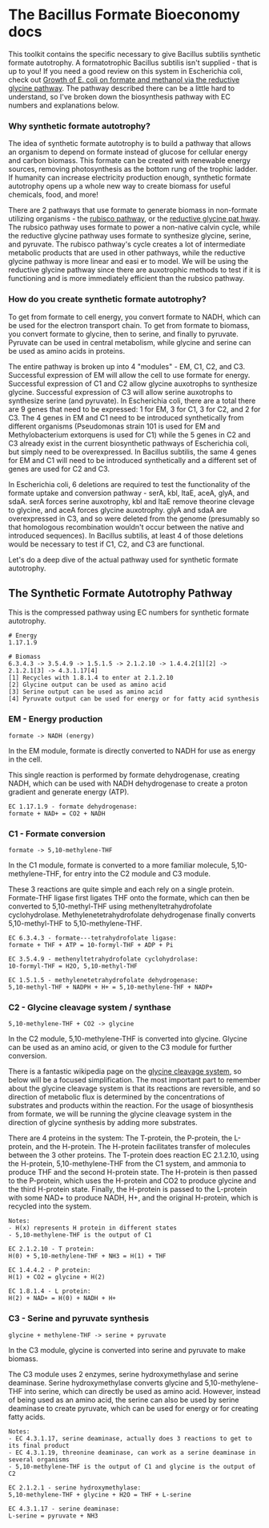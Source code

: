 
# The Bacillus Formate Bioeconomy docs
This toolkit contains the specific necessary to give Bacillus subtilis synthetic formate autotrophy. A formatotrophic Bacillus subtilis isn't supplied - that is up to you! If you need a good review on this system in Escherichia coli, check out [Growth of E. coli on formate and methanol via the reductive glycine pathway](https://doi.org/10.1038/s41589-020-0473-5). The pathway described there can be a little hard to understand, so I've broken down the biosynthesis pathway with EC numbers and explanations below. 

### Why synthetic formate autotrophy?
The idea of synthetic formate autotrophy is to build a pathway that allows an organism to depend on formate instead of glucose for cellular energy and carbon biomass. This formate can be created with renewable energy sources, removing photosynthesis as the bottom rung of the trophic ladder. If humanity can increase electricity production enough, synthetic formate autotrophy opens up a whole new way to create biomass for useful chemicals, food, and more!

There are 2 pathways that use formate to generate biomass in non-formate utilizing organisms - the [rubisco pathway](https://doi.org/10.1016/j.cell.2019.11.009), or the [reductive glycine pat
hway](https://doi.org/10.1038/s41589-020-0473-5). The rubsico pathway uses formate to power a non-native calvin cycle, while the reductive glycine pathway uses formate to synthesize glycine,
serine, and pyruvate. The rubisco pathway's cycle creates a lot of intermediate metabolic products that are used in other pathways, while the reductive glycine pathway is more linear and easi
er to model. We will be using the reductive glycine pathway since there are auxotrophic methods to test if it is functioning and is more immediately efficient than the rubsico pathway.

### How do you create synthetic formate autotrophy?
To get from formate to cell energy, you convert formate to NADH, which can be used for the electron transport chain. To get from formate to biomass, you convert formate to glycine, then to serine, and finally to pyruvate. Pyruvate can be used in central metabolism, while glycine and serine can be used as amino acids in proteins. 

The entire pathway is broken up into 4 "modules" - EM, C1, C2, and C3. Successful expression of EM will allow the cell to use formate for energy. Successful expression of C1 and C2 allow glycine auxotrophs to synthesize glycine. Successful expression of C3 will allow serine auxotrophs to synthesize serine (and pyruvate). In Escherichia coli, there are a total there are 9 genes that need to be expressed: 1 for EM, 3 for C1, 3 for C2, and 2 for C3. The 4 genes in EM and C1 need to be introduced synthetically from different organisms (Pseudomonas strain 101 is used for EM and Methylobacterium extorquens is used for C1) while the 5 genes in C2 and C3 already exist in the current biosynthetic pathways of Escherichia coli, but simply need to be overexpressed. In Bacillus subtilis, the same 4 genes for EM and C1 will need to be introduced synthetically and a different set of genes are used for C2 and C3. 

In Escherichia coli, 6 deletions are required to test the functionality of the formate uptake and conversion pathway - serA, kbl, ltaE, aceA, glyA, and sdaA. serA forces serine auxotrophy, kbl and ltaE remove theorine clevage to glycine, and aceA forces glycine auxotrophy. glyA and sdaA are overexpressed in C3, and so were deleted from the genome (presumably so that homologous recombination wouldn't occur between the native and introduced sequences). In Bacillus subtilis, at least 4 of those deletions would be necessary to test if C1, C2, and C3 are functional. 

Let's do a deep dive of the actual pathway used for synthetic formate autotrophy. 

## The Synthetic Formate Autotrophy Pathway
This is the compressed pathway using EC numbers for synthetic formate autotrophy.
```
# Energy 
1.17.1.9

# Biomass
6.3.4.3 -> 3.5.4.9 -> 1.5.1.5 -> 2.1.2.10 -> 1.4.4.2[1][2] -> 2.1.2.1[3] -> 4.3.1.17[4]
[1] Recycles with 1.8.1.4 to enter at 2.1.2.10
[2] Glycine output can be used as amino acid
[3] Serine output can be used as amino acid
[4] Pyruvate output can be used for energy or for fatty acid synthesis
```

### EM - Energy production

`formate -> NADH (energy)`

In the EM module, formate is directly converted to NADH for use as energy in the cell.

This single reaction is performed by formate dehydrogenase, creating NADH, which can be used with NADH dehydrogenase to create a proton gradient and generate energy (ATP). 

```
EC 1.17.1.9 - formate dehydrogenase:
formate + NAD+ = CO2 + NADH
```

### C1 - Formate conversion
`formate -> 5,10-methylene-THF`

In the C1 module, formate is converted to a more familiar molecule, 5,10-methylene-THF, for entry into the C2 module and C3 module. 

These 3 reactions are quite simple and each rely on a single protein. Formate-THF ligase first ligates THF onto the formate, which can then be converted to 5,10-methyl-THF using methenyltetrahydrofolate cyclohydrolase. Methylenetetrahydrofolate dehydrogenase finally converts 5,10-methyl-THF to 5,10-methylene-THF.

```
EC 6.3.4.3 - formate---tetrahydrofolate ligase:
formate + THF + ATP = 10-formyl-THF + ADP + Pi

EC 3.5.4.9 - methenyltetrahydrofolate cyclohydrolase:
10-formyl-THF = H2O, 5,10-methyl-THF

EC 1.5.1.5 - methylenetetrahydrofolate dehydrogenase:
5,10-methyl-THF + NADPH + H+ = 5,10-methylene-THF + NADP+
```

### C2 - Glycine cleavage system / synthase

`5,10-methylene-THF + CO2 -> glycine`

In the C2 module, 5,10-methylene-THF is converted into glycine. Glycine can be used as an amino acid, or given to the C3 module for further conversion.

There is a fantastic wikipedia page on the [glycine cleavage system](https://en.wikipedia.org/wiki/Glycine_cleavage_system), so below will be a focused simplification. The most important part to remember about the glycine cleavage system is that its reactions are reversible, and so direction of metabolic flux is determined by the concentrations of substrates and products within the reaction. For the usage of biosynthesis from formate, we will be running the glycine cleavage system in the direction of glycine synthesis by adding more substrates. 

There are 4 proteins in the system: The T-protein, the P-protein, the L-protein, and the H-protein. The H-protein facilitates transfer of molecules between the 3 other proteins. The T-protein does reaction EC 2.1.2.10, using the H-protein, 5,10-methylene-THF from the C1 system, and ammonia to produce THF and the second H-protein state. The H-protein is then passed to the P-protein, which uses the H-protein and CO2 to produce glycine and the third H-protein state. Finally, the H-protein is passed to the L-protein with some NAD+ to produce NADH, H+, and the original H-protein, which is recycled into the system. 

```
Notes:
- H(x) represents H protein in different states
- 5,10-methylene-THF is the output of C1

EC 2.1.2.10 - T protein:
H(0) + 5,10-methylene-THF + NH3 = H(1) + THF

EC 1.4.4.2 - P protein:
H(1) + CO2 = glycine + H(2)

EC 1.8.1.4 - L protein:
H(2) + NAD+ = H(0) + NADH + H+
```

### C3 - Serine and pyruvate synthesis

`glycine + methylene-THF -> serine + pyruvate`

In the C3 module, glycine is converted into serine and pyruvate to make biomass.

The C3 module uses 2 enzymes, serine hydroxymethylase and serine deaminase. Serine hydroxymethylase converts glycine and 5,10-methylene-THF into serine, which can directly be used as amino acid. However, instead of being used as an amino acid, the serine can also be used by serine deaminase to create pyruvate, which can be used for energy or for creating fatty acids.

```
Notes:
- EC 4.3.1.17, serine deaminase, actually does 3 reactions to get to its final product
- EC 4.3.1.19, threonine deaminase, can work as a serine deaminase in several organisms
- 5,10-methylene-THF is the output of C1 and glycine is the output of C2

EC 2.1.2.1 - serine hydroxymethylase:
5,10-methylene-THF + glycine + H2O = THF + L-serine

EC 4.3.1.17 - serine deaminase:
L-serine = pyruvate + NH3
```

